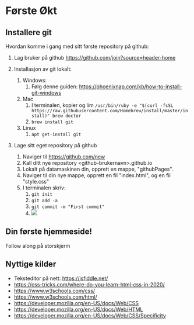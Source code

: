 # Første Økt


## Installere git
Hvordan komme i gang med sitt første repository på github:
</br>
1. Lag bruker på github https://github.com/join?source=header-home
2. Installasjon av git lokalt:
   1. Windows:
      1. Følg denne guiden: https://phoenixnap.com/kb/how-to-install-git-windows
   2. Mac
      1. I terminalen, kopier og lim ```/usr/bin/ruby -e "$(curl -fsSL https://raw.githubusercontent.com/Homebrew/install/master/install)"
brew doctor```
      2. ```brew install git```
   1. Linux
      1. ```apt get-install git```

1. Lage sitt eget repository på github
   1. Naviger til https://github.com/new
   2. Kall ditt nye repository \<github-brukernavn>.github.io
   3. Lokalt på datamaskinen din, opprett en mappe, "githubPages".
   4. Naviger til din nye mappe, opprett en fil "index.html", og en fil "style.css"
   5. I terminalen skriv:
      1. ```git init```
      2. ```git add -a```
      3. ```git commit -m "First commit"```
      4. ![](/images/gitlabRepo.png)

## Din første hjemmeside!
Follow along på storskjerm

## Nyttige kilder
- Teksteditor på nett: https://jsfiddle.net/
- https://css-tricks.com/where-do-you-learn-html-css-in-2020/
- https://www.w3schools.com/css/
- https://www.w3schools.com/html/
- https://developer.mozilla.org/en-US/docs/Web/CSS
- https://developer.mozilla.org/en-US/docs/Web/HTML
- https://developer.mozilla.org/en-US/docs/Web/CSS/Specificity